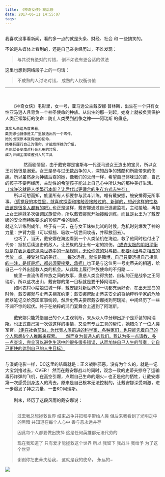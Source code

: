 ```yaml
---
title: 《神奇女侠》观后感
date: 2017-06-11 14:55:07
tags:
---
```



  
<br>
我喜欢没事看新闻，看的多一点的就是头条、财经、社会 和 一些搞笑的。

不论是从媒体上看到的，还是自己亲身经历过，不难发现：
> 与其说有绝对的对错，
> 倒不如说有更合适的做法
  
这里也想到网络段子上的一句话：
> 不成熟的人讨论对错，
> 成熟的人权衡价值

--- 
<br>  
<br>  
　　《神奇女侠》电影里，女一号，亚马逊公主戴安娜·普林斯，出生在一个只有女性亚马逊人且背负一个神圣使命的种族。从出生的那一刻起，她身上就被负责保护人类正常繁衍的使命：防止人类受到战争之神——阿瑞斯 的蛊惑。
<br>

``` 
其实从命运角度来看，
戴安娜也就像是工厂里被造出的一个零件，
她的出现原本就有她的使命，
她唯有履行自己的使命，才能发辉她的价值，
否则就会变成对社会无用的垃圾，
成为世间尘埃或者别人的工具
```  
　　
　　然而剧情里，由于戴安娜是宙斯与一代亚马逊女王造出的宝贝，所以女王对她很是溺爱。女王是参与过无数战争的人，深知战争的残酷和所能带来的伤痛。所以虽然身为神族后裔的她，像我们的父母一样，希望自己体味过的苦，自己的孩子不要再经历，主动性的希望孩子能过上自己心中所认为的那种美好生活。<a href="#21">（或许这就是人类繁衍本能？让后代以更适合的生存方式去生存）</a>
<br>
　　所以可想而知，族里所有人都要参与武斗训练，唯有戴安娜，被安排得无所事事。<a href="#21">（感觉我的本性里，就喜欢探索和接触没接触过的、新鲜的，想必这样的性格应该是很多人都有的吧）</a>也正是这样，戴安娜通过自己逃避监视，主动接触，再加上女王妹妹多次强调民族使命，所以戴安娜就开始接触训练，而且是女王为了戴安娜的安全而特殊要求的10倍严格的训练。   
就这么训练到成年。终于有一天，在与女王妹妹比试的时候，危机时刻爆发了神的力量：护臂力量（可以抵挡、吸收一切世间攻击，并释放回去）。
<br>
　　也巧了，当天，戴安娜在海边看到一个人类坠机在海边，救了他同时也付出了代价：抵抗后续追击的敌人，让民族的战士有一定的损伤。<a href="#21">（或许太极的阴阳平衡就是在表达着这混沌世界中的一条规则，无论你做的对与错，都要付出与之相应的代价　或　接受对应的美好。　　每次选择，就像是赌博，自己只要选择自己相信的一注，是好是坏，都必须要接受、承担）</a>也正是与这位男一号史蒂夫的相遇，给自己一个外出拯救人类的机会。从此踏上履行种族使命的不归路……
<br>
　　族里一直流传着神族之间的故事，蛊惑人类变得贪婪、自私的正是战争之王阿瑞斯，所以这次出山，戴安娜的第一目标就是要干掉阿瑞斯。
<br>
　　如同农村小姑娘进城一样，戴安娜对新世界的一切都充满好奇，在出天堂岛的时候，戴安娜就与史蒂夫相互约定：戴安娜帮助史蒂夫安全的将纳粹科学家的危险武器笔记交给英国军事统领，然后史蒂夫要帮戴安娜找到阿瑞斯。中间经历了一些不澜不惊的起伏。终于在纳粹的鸿门宴舞会上遇到了阿瑞斯。
<br>  
　　戴安娜只能凭借自己的个人主观判断，来从众人中分辨出那个是乔装的阿瑞斯。也正式自己第一次做这样的事情，又没有专业工具的帮忙，她错杀了一位人类军官。<a href="#21">（走在社会前沿，为代表人类前进的科学家、各种家们，也只能凭着自己的个人思想&个人推断来探索。　　然而身为普通人的我们，我认为多一点请教、多一点查询，完全可以避免生活中的很多很多错误，从而加快自己人生的节奏，让自己更快的达到自己的人生目标）</a>
  
  <br>
  与漫威电影一样，DC这里的结局就是：正义战胜邪恶，没有为什么的，就是一记大宝剑撸过去，OVER！  然而在戴安娜战斗的同时，观念一致的史蒂夫掠夺了运输毒药炸弹的飞机，在高空引爆，点燃自己生命的烟火~ 也正是他的牺牲，让戴安娜第一次感受到身边人的离去，原来是自己根本无法控制的，让戴安娜深受刺激，进一步爆发了神之力量，一击KO阿瑞斯。  
  <br><br>
　　剧末，经历了这段风雨的戴安娜说：
  <br><br>

> 过去我总想拯救世界
> 结束战争并把和平带给人类
> 但后来我看到了光明之中的黑暗
> 并知道在每个人心中
> 善与恶永远并存
> 
> 因此每个人都要做出抉择
> 这是任何英雄都无法代劳的
> 
> 现在我知道了
> 只有爱才能拯救这个世界
> 所以 我留下 我战斗 我给予
> 为了这个世界
> 
> 谢谢你把史蒂夫给我，
> 这就是我的使命，
> 永远的~


![](https://ws4.sinaimg.cn/large/006tKfTcly1fgha4rf0qqj309908caap.jpg)